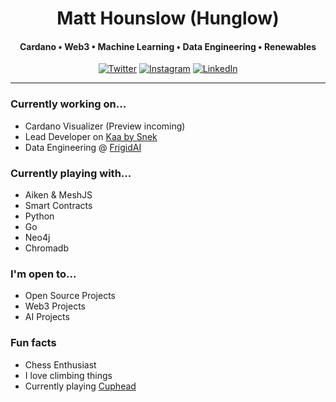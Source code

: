 <h1 align="center">
   Matt Hounslow (Hunglow)
</h1>

<h4 align="center">Cardano • Web3 • Machine Learning • Data Engineering • Renewables </h4>

<p align="center">
    <a href="https://x.com/l0whung" target="_blank"><img alt="Twitter" src="https://img.shields.io/badge/-@l0whung-%231DA1F2?style=flat-square&logo=Twitter&logoColor=white&link=https://x.com/l0whung"></a>
    <a href="https://instagram.com/burritoflavouredkisses" target="_blank"><img alt="Instagram" src="https://img.shields.io/badge/-@burritoflavouredkisses-%23E4405F?style=flat-square&logo=Instagram&logoColor=white&link=https://instagram.com/burritoflavouredkisses"></a>
    <a href="https://www.linkedin.com/in/matthounslow/" target="_blank"><img alt="LinkedIn" src="https://img.shields.io/badge/-@matthounslow-%230077B5?style=flat-square&logo=linkedin&logoColor=white&link=https://www.linkedin.com/in/matthounslow/"></a>
</p>

<hr/>

### Currently working on...
- Cardano Visualizer (Preview incoming)
- Lead Developer on [Kaa by Snek](https://www.kaaai.io/)
- Data Engineering @ [FrigidAI](https://frigid.ai/)

### Currently playing with...
- Aiken & MeshJS
- Smart Contracts
- Python
- Go
- Neo4j
- Chromadb

### I'm open to...
- Open Source Projects
- Web3 Projects
- AI Projects

### Fun facts
- Chess Enthusiast
- I love climbing things
- Currently playing [Cuphead](https://www.cupheadgame.com/)
